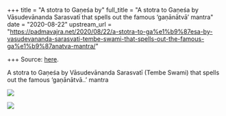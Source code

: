 +++
title = "A stotra to Gaṇeśa by"
full_title = "A stotra to Gaṇeśa by Vāsudevānanda Sarasvatī that spells out the famous ‘gaṇānātvā’ mantra"
date = "2020-08-22"
upstream_url = "https://padmavajra.net/2020/08/22/a-stotra-to-ga%e1%b9%87esa-by-vasudevananda-sarasvati-tembe-swami-that-spells-out-the-famous-ga%e1%b9%87anatva-mantra/"

+++
Source: [here](https://padmavajra.net/2020/08/22/a-stotra-to-ga%e1%b9%87esa-by-vasudevananda-sarasvati-tembe-swami-that-spells-out-the-famous-ga%e1%b9%87anatva-mantra/).

A stotra to Gaṇeśa by Vāsudevānanda Sarasvatī (Tembe Swami) that spells out the famous ‘gaṇānātvā..’ mantra

![](https://padmavajrablog.files.wordpress.com/2020/08/whatsapp-image-2020-08-22-at-10.26.31.jpeg?w=408)

![](https://padmavajrablog.files.wordpress.com/2020/08/whatsapp-image-2020-08-22-at-10.26.31-1.jpeg?w=420)
